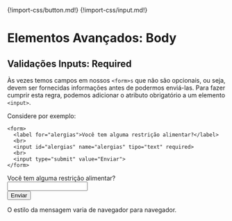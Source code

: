 {!import-css/button.md!}
{!import-css/input.md!}

# Elementos Avançados: Body

## Validações Inputs: Required

Às vezes temos campos em nossos `<form>s` que não são opcionais, ou seja, devem ser fornecidas informações antes de podermos enviá-las. Para fazer cumprir esta regra, podemos adicionar o atributo obrigatório a um elemento `<input>`.

Considere por exemplo:

```
<form>
  <label for="alergias">Você tem alguma restrição alimentar?</label>
  <br>
  <input id="alergias" name="alergias" tipo="text" required>
  <br>
  <input type="submit" value="Enviar">
</form>
```

<form>
  <label for="alergias">Você tem alguma restrição alimentar?</label>
  <br>
  <input class="border" id="alergias" name="alergias" tipo="text" required>
  <br>
  <input class="button" type="submit" value="Enviar">
</form>

O estilo da mensagem varia de navegador para navegador.
